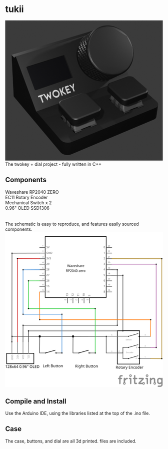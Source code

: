 # tukii
 ![image](https://github.com/BeardyMike/tukii/blob/main/tukii.png)
 <br>The twokey + dial project - fully written in C++

 ## Components
 Waveshare RP2040 ZERO <br>
 EC11 Rotary Encoder <br>
 Mechanical Switch x 2<br>
 0.96" OLED SSD1306<br>
 <br><br>
 The schematic is easy to reproduce, and features easily sourced components. <br>
 ![image](https://raw.githubusercontent.com/BeardyMike/tukii/92573c717a01348e3904ba835759628ed55068f0/case%20%26%20schematic/schematic/tukii_schem.svg)

## Compile and Install
Use the Arduino IDE, using the libraries listed at the top of the .ino file.

## Case
The case, buttons, and dial are all 3d printed. files are included.
